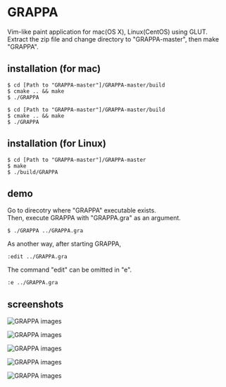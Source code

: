 # GRAPPA
Vim-like paint application for mac(OS X), Linux(CentOS) using GLUT.         
Extract the zip file and change directory to "GRAPPA-master", then make "GRAPPA".     

## installation (for mac)
    $ cd [Path to "GRAPPA-master"]/GRAPPA-master/build
    $ cmake .. && make
    $ ./GRAPPA

```bash:bash
$ cd [Path to "GRAPPA-master"]/GRAPPA-master/build
$ cmake .. && make
$ ./GRAPPA
```

## installation (for Linux)
```bash:bash
$ cd [Path to "GRAPPA-master"]/GRAPPA-master
$ make
$ ./build/GRAPPA
```

## demo
Go to direcotry where "GRAPPA" executable exists.     
Then, execute GRAPPA with "GRAPPA.gra" as an argument.
```bash:bash
$ ./GRAPPA ../GRAPPA.gra
```
As another way, after starting GRAPPA,
```vim:grappa consol
:edit ../GRAPPA.gra
```
The command "edit" can be omitted in "e".
```vim:grappa consol
:e ../GRAPPA.gra
```

## screenshots
![GRAPPA images](https://github.com/szkny/GRAPPA/wiki/images/movie4.gif)

![GRAPPA images](https://github.com/szkny/GRAPPA/wiki/images/movie2.gif)

![GRAPPA images](https://github.com/szkny/GRAPPA/wiki/images/GRAPPA_screenshot2.png)

![GRAPPA images](https://github.com/szkny/GRAPPA/wiki/images/GRAPPA_screenshot.png)

![GRAPPA images](https://github.com/szkny/GRAPPA/wiki/images/OctoCat.png)
